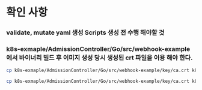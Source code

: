 # 확인 사항
### validate, mutate yaml 생성 Scripts 생성 전 수행 해야할 것 
### k8s-exmaple/AdmissionController/Go/src/webhook-example 에서 바이너리 빌드 후 이미지 생성 당시 생성된 crt 파일을 이용 해야 한다.

~~~bash
cp k8s-exmaple/AdmissionController/Go/src/webhook-example/key/ca.crt k8s-example/AdmissionController/deploy/validate

cp k8s-exmaple/AdmissionController/Go/src/webhook-example/key/ca.crt k8s-example/AdmissionController/deploy/mutate
~~~
